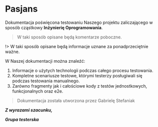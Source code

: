 # Pasjans

Dokumentacja poświęcona testowaniu Naszego projektu zaliczającego
w sposób cząstkowy **Inżynierię Oprogramowania**. 

> W taki sposób opisane będą komentarze poboczne.

!> W taki sposób opisane będą informacje uznane za ponadprzeciętnie ważne.

W Naszej dokumentacji można znaleźć:
1. Informacje o użytych technologii podczas całego procesu testowania.
2. Kompletne scenariusze testowe, którymi testerzy posługiwali się podczas testowania manualnego.
3. Zarówno fragmenty jak i całościowe kody z testów jednostkowych, funkcjonalnych oraz e2e.

>Dokumentacja została utworzona przez Gabrielę Stefaniak

***Z wyrazami szacunku,***

***Grupa testerska***

